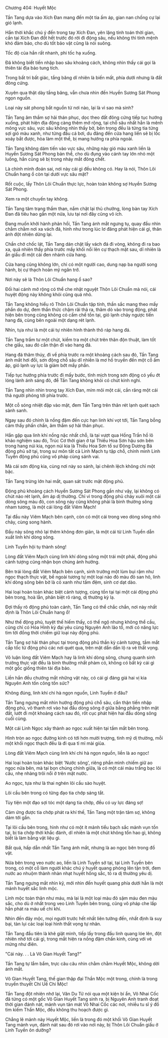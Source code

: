 




Chương 404: Huyết Mộc


Tần Tang dựa vào Xích Đan mang đến một tia ấm áp, gian nan chống cự lại gió lạnh.

Hắn thời khắc chú ý đến trong tay Xích Đan, yên lặng tính toán thời gian, cần tại Xích Đan đốt hết trước đó rời đi động sâu, nếu không thì tính mệnh khó đảm bảo, cho dù tốt bảo vật cũng là nói suông.

Tốc độ của hắn rất nhanh, phi tốc hạ xuống.

Đã không biết tiến nhập bao sâu khoảng cách, không nhìn thấy cái gọi là thiên tài địa bảo tung tích.

Trong bất tri bất giác, tầng băng dĩ nhiên là biến mất, phía dưới nhưng là đất đông cứng.

Xuyên qua thật dày tầng băng, vẫn chưa nhìn đến Huyền Sương Sát Phong ngọn nguồn.

Loại này sát phong bắt nguồn từ nơi nào, lại là vì sao mà sinh?

Tần Tang âm thầm sợ hãi thán phục, dọc theo đất đông cứng tiếp tục hướng xuống, phát hiện địa động càng thêm mở rộng, tại chỗ sâu nhất hẳn là mênh mông vực sâu, vực sâu không nhìn thấy bờ, bên trong đều là từng tia từng sợi gió màu xanh, như từng đầu cá bơi, du đãng đến cửa hang liền sẽ bị lốc xoáy bắt được, hòa làm một thể, bị mang hướng ra phía ngoài.

Tần Tang không dám tiến vào vực sâu, những này gió màu xanh liền là Huyền Sương Sát Phong bản thể, cho dù đụng vào cánh tay lớn nhỏ một luồng, hắn cũng sẽ bị trong nháy mắt đông chết.

Là chính mình đoán sai, nơi này cái gì đều không có. Hay là nói, Thôn Lôi Chuẩn hang ổ còn tại dưới vực sâu mặt?

Rốt cuộc, lấy Thôn Lôi Chuẩn thực lực, hoàn toàn không sợ Huyền Sương Sát Phong.

Xem ra một chuyến tay không.

Tần Tang tâm trạng thầm than, nắm chặt lại thủ chưởng, lòng bàn tay Xích Đan đã tiêu hao gần một nửa, lưu tại nơi đây cũng vô ích.

Đang muốn khởi hành phản hồi, Tần Tang ánh mắt ngưng tụ, quay đầu nhìn chằm chằm nơi xa vách đá, hình như trong lúc lơ đãng phát hiện cái gì, thân ảnh đột nhiên dừng lại.

Chần chờ chốc lát, Tần Tang dán chặt lấy vách đá đi vòng, không đi ra bao xa, quả nhiên thấy phía trước mấy khối nổi lên cự thạch mặt sau, dĩ nhiên là ẩn giấu đi một cái đen nhánh cửa hang.

Cửa hang cũng không lớn, chỉ có một người cao, dung nạp ba người song hành, bị cự thạch hoàn mỹ ngăn trở.

Nơi này sẽ là Thôn Lôi Chuẩn hang ổ sao?

Đối hai cánh mở rộng có thể che nhật nguyệt Thôn Lôi Chuẩn mà nói, cái huyệt động này không khỏi cũng quá nhỏ.

Tần Tang không hiểu rõ Thôn Lôi Chuẩn tập tính, thần sắc mang theo mấy phần do dự, đem thần thức chậm rãi thả ra, thăm dò vào trong động, phát hiện bên trong cũng không có cấm chế tồn tại, gió lạnh chảy ngược tiến hang đá, cùng bên ngoài một dạng rét lạnh.

Nhìn, tựa như là một cái tự nhiên hình thành thô ráp hang đá.

Tần Tang trầm tư một chút, kiểm tra một chút trên thân độn thuật, làm tốt che giấu, sau đó cẩn thận đi vào hang đá.

Hang đá thâm thúy, đi về phía trước ra một khoảng cách sau đó, Tần Tang ánh mắt hơi đổi, sơn động chỗ sâu dĩ nhiên là mơ hồ truyền đến một cỗ ấm áp, gió lạnh uy lực là giảm bớt mấy phần.

Tiếp tục hướng phía trước đi mấy bước, tĩnh mịch trong sơn động có yếu ớt lóng lánh ánh sáng đỏ, để Tần Tang không khỏi có chút kinh nghi.

Tần Tang nhìn nhìn trong tay Xích Đan, mím môi một cái, cắn răng một cái thả người phóng tới phía trước.

Một cỗ sóng nhiệt đập vào mặt, đem Tần Tang trên thân rét lạnh quét sạch sành sanh.

Ngay sau đó chính là nồng đậm đến cực hạn linh khí vọt tới, Tần Tang bỗng cảm thấy phấn chấn, âm thầm sợ hãi thán phục.

Hắn gặp qua linh khí nồng nặc nhất chỗ, là tại vượt qua Hồng Trần hồ lô khảo nghiệm sau đó, Trúc Cơ thời gian ở tại Thiếu Hoa Sơn hậu sơn bên trong hang núi kia, ngọn núi kia là Thiếu Hoa Sơn tổ sư Đông Dương Bá động phủ sở tại, trong sư môn tất cả Linh Mạch tụ tập chỗ, chính mình Linh Tuyền động phủ cũng vô pháp cùng sánh vai.

Mà cái sơn động kia, cùng nơi này so sánh, lại chênh lệch không chỉ một bậc.

Tần Tang trừng lớn hai mắt, quan sát trước mặt động phủ.

Động phủ khoảng cách Huyền Sương Sát Phong gần như vậy, lại không có chút nào rét lạnh, ấm áp dị thường. Chỉ vì trong động phủ chảy xuôi một cái dòng sông màu đỏ, con sông này cũng không phải là bình thường sông nham tương, là một cái lòng đất Viêm Mạch!

Tại đầu này Viêm Mạch bên cạnh, còn có một cái trong veo dòng sông nhỏ chảy, cùng song hành.

Đầu này sông nhỏ lại thêm không đơn giản, là một cái từ Linh Tuyền dẫn xuất linh khí dòng sông.

Linh Tuyền hội tụ thành sông!

Lòng đất Viêm Mạch cùng linh khí dòng sông một trái một phải, động phủ cảnh tượng cũng nhận bọn chúng ảnh hưởng.

Bên trái lòng đất Viêm Mạch bên cạnh, sinh trưởng một lùm bụi rậm như ngọc thạch thực vật, bề ngoài tương tự một loại nào đó màu đỏ san hô, linh khí dòng sông bên bờ là cỏ xanh như tấm đệm, sinh cơ dạt dào.

Hai loại hoàn toàn khác biệt cảnh tượng, cùng tồn tại tại một cái động phủ bên trong, hoà lẫn, phân biệt rõ ràng, dị thường kỳ lạ.

Đợi thấy rõ động phủ toàn cảnh, Tần Tang có thể chắc chắn, nơi này nhất định là Thôn Lôi Chuẩn hang ổ!

Như thế động phủ, tuyệt thế hiếm thấy, có thể ngộ nhưng không thể cầu, cũng chỉ có Hóa Hình kỳ đại yêu cùng Nguyên Anh lão tổ, mới có năng lực tìm tới đồng thời chiếm giữ loại này động phủ.

Tần Tang sợ hãi thán phục tại trong động phủ thần kỳ cảnh tượng, tầm mắt cấp tốc từ động phủ các nơi quét qua, trên mặt dần dần lộ ra vẻ thất vọng.

Vô luận lòng đất Viêm Mạch hay là linh khí dòng sông, chung quanh sinh trưởng thực vật đều là bình thường nhất phàm cỏ, không có bất kỳ cái gì một gốc giống thiên tài địa bảo.

Liền hắn đều chướng mắt những vật này, có cái gì đáng giá hai vị kia Nguyên Anh tốn công tốn sức?

Không đúng, linh khí chi hà ngọn nguồn, Linh Tuyền ở đâu?

Tần Tang ngưng mắt nhìn hướng động phủ chỗ sâu, cẩn thận tiến nhập động phủ, vô thanh rơi vào hai đầu dòng sông ở giữa bằng phẳng trên mặt đất, lướt đi một khoảng cách sau đó, rốt cục phát hiện hai đầu dòng sông cuối cùng.

Một cái Linh Ngọc xây thành ao ngọc xuất hiện tại tầm mắt bên trong.

Hình tròn ao ngọc đường kính có tới hơn mười trượng, tinh mỹ dị thường, mỗi một khối ngọc thạch đều là đi qua tỉ mỉ mài giũa.

Lòng đất Viêm Mạch cùng linh khí chi hà ngọn nguồn, liền là ao ngọc!

Hai loại hoàn toàn khác biệt 'Nước sông', riêng phần mình chiếm giữ ao ngọc nửa bên, mà tại bọn chúng chính giữa, là có một cái màu trắng bạc lôi cầu, nhẹ nhàng trôi nổi ở trên mặt nước.

Ao ngọc, tựa như là thai nghén lôi cầu sào huyệt.

Lôi cầu bên trong có từng đạo tia chớp sáng tắt.

Tùy tiện một đạo sợi tóc một dạng tia chớp, đều có uy lực đáng sợ!

Cảm ứng được tia chớp phát ra khí thế, Tần Tang một trận tâm sợ, không dám tới gần.

Tại lôi cầu bên trong, hình như có một ít mảnh tiểu bạch sắc mảnh vụn tồn tại, bị tia chớp thời khắc đánh, dĩ nhiên là một chút không tổn hao gì, không biết là làm bằng vật liệu gì.

Bất quá, hấp dẫn nhất Tần Tang ánh mắt, nhưng là ao ngọc bên trong đồ vật.

Nửa bên trong veo nước ao, liền là Linh Tuyền sở tại, tại Linh Tuyền bên trong, có một cỗ làm người khác chú ý huyết quang phóng lên tận trời, đem nước ao nhuộm thành nhàn nhạt huyết hồng sắc, tỏ ra dị thường yêu dị.

Tần Tang ngưng mắt nhìn kỹ, mới nhìn đến huyết quang phía dưới hẳn là một mảnh huyết sắc linh mộc.

Linh mộc toàn thân như máu, mà lại là một loại màu đỏ sậm máu đen màu sắc, cho dù ở nhất trong veo Linh Tuyền bên trong, cũng vô pháp che lấp hắn phát ra máu uế chi khí.

Nhìn đến đây mộc, mọi người trước hết nhất liên tưởng đến, nhất định là suy bại, tàn lụi các loại loại hình thất vọng tự nhãn.

Tần Tang đầu tiên là khẽ giật mình, tiếp lấy trong đầu linh quang lóe lên, đột nhiên nhớ tới cái gì, trong mắt hiện ra nồng đậm chấn kinh, cùng với vẻ mừng như điên.

"Cái này. . . Là Vô Gian Huyết Tang?"

Tần Tang tự lẩm bẩm, trực câu câu nhìn chằm chằm Huyết Mộc, không dời ánh mắt.

Vô Gian Huyết Tang, thế gian thập đại Thần Mộc một trong, chính là trong truyền thuyết Chí Uế Chi Mộc!

Tần Tang đột nhiên nhớ lại, Vân Du Tử nói qua một kiện bí ẩn, Vô Nhai Cốc đã từng có một gốc Vô Gian Huyết Tang sinh ra, bị Nguyên Anh tranh đoạt thời gian đánh nát, mảnh vụn tản mát Vô Nhai Cốc các nơi, nhiều tu sĩ ý đồ tìm kiếm Thần Mộc, đều không thu hoạch được gì.

Chẳng lẽ mảnh này Huyết Mộc, liền là trong đó một khối Vô Gian Huyết Tang mảnh vụn, đánh nát sau đó rơi vào nơi này, bị Thôn Lôi Chuẩn giấu ở Linh Tuyền ôn dưỡng?





